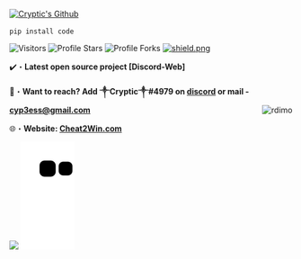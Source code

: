 <a href="https://cyp3ess.github.io/Cheat2Win/" target="_blank"> <img src="https://cdn.discordapp.com/attachments/970365534988296194/970366698563702864/new_one.jpg" alt="Cryptic's Github"/></a>
```sh-session
pip install code
```

<img src="https://komarev.com/ghpvc/?username=rdimo&label=Profile%20Views&color=008042&style=flat&label=Visitors" alt="Visitors"></a>
<img src="https://img.shields.io/badge/dynamic/json?&label=Total%20Stars&color=008042&style=flat&style=for-the-badge&query=%24.stars&url=https://api.github-star-counter.workers.dev/user/Rdimo" alt="Profile Stars"></a>
<img src="https://img.shields.io/badge/dynamic/json?&label=Total%20Forks&color=008042&style=flat&style=for-the-badge&query=%24.forks&url=https://api.github-star-counter.workers.dev/user/Rdimo" alt="Profile Forks"></a>
<a href="https://cyp3ess.github.io/Cheat2Win/" target="_blank"> <img src="https://discordapp.com/api/guilds/942426336348233799/widget.png?style=shield" alt="shield.png"></a>

✔️・**Latest open source project [Discord-Web]**

📩・**Want to reach? Add ༒Cryptic༒#4979 on [discord](https://discord.com) or mail - cyp3ess@gmail.com**
</a><img align="right" src="https://github-readme-stats.vercel.app/api/top-langs?username=rdimo&count_private=true&hide=procfile&theme=dark&border_color=000000&cache_seconds=1800&layout=compact&langs_count=10&custom_title=Most Used Coding Languages" alt="rdimo" /> </p>
🌐・**Website: [Cheat2Win.com](https://cyp3ess.github.io/Cheat2Win/)**

<a href="https://cyp3ess.github.io/Cheat2Win/" target="_blank"> <img src="https://discord.c99.nl/widget/theme-1/788471306815143956.png"/></a>
<a href="https://cyp3ess.github.io/Cheat2Win/" target="_blank"><img src="https://github.com/rafaballerini/rafaballerini/blob/output/github-contribution-grid-snake.svg" alt="sneke"></a>
